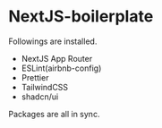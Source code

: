 # NextJS-boilerplate

Followings are installed.

- NextJS App Router
- ESLint(airbnb-config)
- Prettier
- TailwindCSS
- shadcn/ui

Packages are all in sync.
